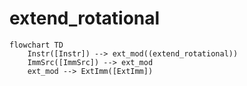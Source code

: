 # extend_rotational

```mermaid
flowchart TD
    Instr([Instr]) --> ext_mod((extend_rotational))
    ImmSrc([ImmSrc]) --> ext_mod
    ext_mod --> ExtImm([ExtImm])
```
